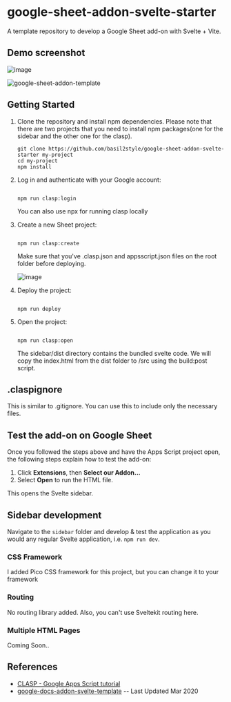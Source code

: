 # google-sheet-addon-svelte-starter

A template repository to develop a Google Sheet add-on with Svelte + Vite.

## Demo screenshot
![image](https://user-images.githubusercontent.com/1285344/209518909-87a2ddaf-7cf4-4882-bea9-8326d255098a.png)

![google-sheet-addon-template](https://user-images.githubusercontent.com/1285344/209519244-fc6e6c39-0dad-43c7-81cf-db7f39e79a41.gif)


## Getting Started

1. Clone the repository and install npm dependencies. Please note that there are two projects that you need to install npm packages(one for the sidebar and the other one for the clasp).

   ```
   git clone https://github.com/basil2style/google-sheet-addon-svelte-starter my-project
   cd my-project
   npm install
   ```

1. Log in and authenticate with your Google account:

   ```

   npm run clasp:login

   ```

   You can also use npx for running clasp locally

1. Create a new Sheet project:

   ```

   npm run clasp:create

   ```

   Make sure that you've .clasp.json and appsscript.json files on the root folder before deploying.

   ![image](https://user-images.githubusercontent.com/1285344/209518808-4e3babda-a85e-47d3-a937-891571062e80.png)

1. Deploy the project:

   ```

   npm run deploy

   ```

1. Open the project:

   ```

   npm run clasp:open

   ```

   The sidebar/dist directory contains the bundled svelte code. We will copy the index.html from the dist folder to /src using the build:post script.

## .claspignore

   This is similar to .gitignore. You can use this to include only the necessary files.

## Test the add-on on Google Sheet

Once you followed the steps above and have the Apps Script project open, the following steps explain how to test the add-on:

1. Click **Extensions**, then **Select our Addon...**
1. Select **Open** to run the HTML file.

This opens the Svelte sidebar.

## Sidebar development

Navigate to the `sidebar` folder and develop & test the application as you would any regular Svelte application, i.e. `npm run dev`.

### CSS Framework

   I added Pico CSS framework for this project, but you can change it to your framework

### Routing

   No routing library added. Also, you can't use Sveltekit routing here.

### Multiple HTML Pages

   Coming Soon..

## References

- [CLASP - Google Apps Script tutorial](https://blog.makeinfo.co/clasp-google-apps-script-tutorial)
- [google-docs-addon-svelte-template](https://github.com/mikenikles/google-docs-addon-svelte-template) -- Last Updated Mar 2020
